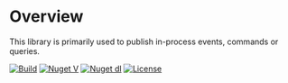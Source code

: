 # Overview
This library is primarily used to publish in-process events, commands or queries.

[![Build](https://github.com/ghorsey/OpenGraph-Net/actions/workflows/main.yml/badge.svg)](https://github.com/ghorsey/OpenGraph-Net/actions/workflows/main.yml)
[![Nuget V](https://img.shields.io/nuget/v/Tmtrcs.Block.DomainBus.svg)](http://www.nuget.org/packages/OpenGraph-Net/)
[![Nuget dl](https://img.shields.io/nuget/dt/Tmtrcs.Block.DomainBus.svg)](http://www.nuget.org/packages/OpenGraph-Net/)
[![License](https://img.shields.io/badge/license-MIT-orange.svg)](https://github.com/teametrics/Tmtrcs.Block.DomainBus/blob/5fad8dea4829ed288ac035b45b20e8bda5987796/LICENSE)
